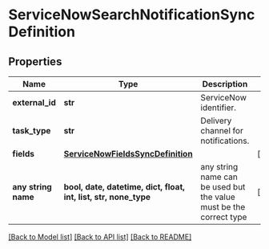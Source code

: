 # ServiceNowSearchNotificationSyncDefinition


## Properties
Name | Type | Description | Notes
------------ | ------------- | ------------- | -------------
**external_id** | **str** | ServiceNow identifier. | 
**task_type** | **str** | Delivery channel for notifications. | 
**fields** | [**ServiceNowFieldsSyncDefinition**](ServiceNowFieldsSyncDefinition.md) |  | [optional] 
**any string name** | **bool, date, datetime, dict, float, int, list, str, none_type** | any string name can be used but the value must be the correct type | [optional]

[[Back to Model list]](../README.md#documentation-for-models) [[Back to API list]](../README.md#documentation-for-api-endpoints) [[Back to README]](../README.md)


